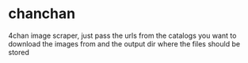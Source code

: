# chanchan

4chan image scraper, just pass the urls from the catalogs you want to download the images from and the output dir where the files should be stored
